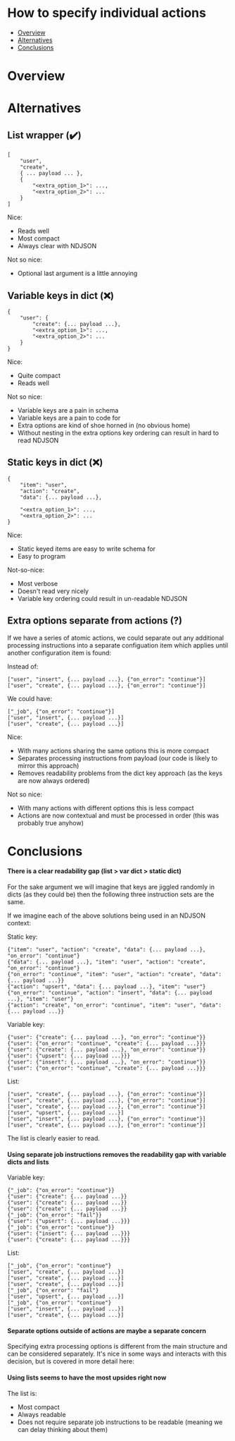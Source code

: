 # How to specify individual actions

* [Overview](#overview)
* [Alternatives](#alternatives)
* [Conclusions](#conclusions)

# <a name='overview'></a>Overview

# <a name='alternatives'></a>Alternatives

## List wrapper (✔️)
 
    [
        "user", 
        "create", 
        { ... payload ... }, 
        { 
            "<extra_option_1>": ...,
            "<extra_option_2>": ...
        }
    ]

Nice:

 * Reads well
 * Most compact
 * Always clear with NDJSON
 
Not so nice:

 * Optional last argument is a little annoying 
  
## Variable keys in dict (❌)

    {
        "user": {
            "create": {... payload ...},
            "<extra_option_1>": ...,
            "<extra_option_2>": ...
        }
    }

Nice:

 * Quite compact
 * Reads well
 
Not so nice:

 * Variable keys are a pain in schema
 * Variable keys are a pain to code for
 * Extra options are kind of shoe horned in (no obvious home)
 * Without nesting in the extra options key ordering can result in hard to read NDJSON
 
## Static keys in dict (❌)

    {
        "item": "user",
        "action": "create",
        "data": {... payload ...},
        
        "<extra_option_1>": ...,
        "<extra_option_2>": ...
    }
    
Nice:

 * Static keyed items are easy to write schema for
 * Easy to program
 
Not-so-nice:

 * Most verbose
 * Doesn't read very nicely
 * Variable key ordering could result in un-readable NDJSON
  
## Extra options separate from actions (?)

If we have a series of atomic actions, we could separate out any additional 
processing instructions into a separate configuation item which applies until
another configuration item is found:

Instead of:

    ["user", "insert", {... payload ...}, {"on_error": "continue"}]
    ["user", "create", {... payload ...}, {"on_error": "continue"}]
    
We could have:

    ["_job", {"on_error": "continue"}]
    ["user", "insert", {... payload ...}]
    ["user", "create", {... payload ...}]
    
Nice:

 * With many actions sharing the same options this is more compact
 * Separates processing instructions from payload (our code is likely to mirror this approach)
 * Removes readability problems from the dict key approach (as the keys are now always ordered)

Not so nice:

 * With many actions with different options this is less compact
 * Actions are now contextual and must be processed in order (this was probably
   true anyhow)

# <a name='conclusions'></a>Conclusions

#### There is a clear readability gap (list > var dict > static dict)

For the sake argument we will imagine that keys are jiggled randomly in dicts
(as they could be) then the following three instruction sets are the same.

If we imagine each of the above solutions being used in an NDJSON context:

Static key:

    {"item": "user", "action": "create", "data": {... payload ...}, "on_error": "continue"}
    {"data": {... payload ...}, "item": "user", "action": "create", "on_error": "continue"}
    {"on_error": "continue", "item": "user", "action": "create", "data": {... payload ...}}
    {"action": "upsert", "data": {... payload ...}, "item": "user"}
    {"on_error": "continue", "action": "insert", "data": {... payload ...}, "item": "user"}
    {"action": "create", "on_error": "continue", "item": "user", "data": {... payload ...}}

Variable key:    
    
    {"user": {"create": {... payload ...}, "on_error": "continue"}}
    {"user": {"on_error": "continue", "create": {... payload ...}}}
    {"user": {"create": {... payload ...}, "on_error": "continue"}}
    {"user": {"upsert": {... payload ...}}}
    {"user": {"insert": {... payload ...}, "on_error": "continue"}}
    {"user": {"on_error": "continue", "create": {... payload ...}}}
    
List:

    ["user", "create", {... payload ...}, {"on_error": "continue"}]
    ["user", "create", {... payload ...}, {"on_error": "continue"}]
    ["user", "create", {... payload ...}, {"on_error": "continue"}]
    ["user", "upsert", {... payload ...}]
    ["user", "insert", {... payload ...}, {"on_error": "continue"}]
    ["user", "create", {... payload ...}, {"on_error": "continue"}]
    
The list is clearly easier to read.

#### Using separate job instructions removes the readability gap with variable dicts and lists

Variable key: 

    {"_job": {"on_error": "continue"}}
    {"user": {"create": {... payload ...}}
    {"user": {"create": {... payload ...}}
    {"user": {"create": {... payload ...}}
    {"_job": {"on_error": "fail"}}
    {"user": {"upsert": {... payload ...}}}
    {"_job": {"on_error": "continue"}}
    {"user": {"insert": {... payload ...}}}
    {"user": {"create": {... payload ...}}}
    
List:

    ["_job", {"on_error": "continue"}
    ["user", "create", {... payload ...}]
    ["user", "create", {... payload ...}]
    ["user", "create", {... payload ...}]
    ["_job", {"on_error": "fail"}
    ["user", "upsert", {... payload ...}]
    ["_job", {"on_error": "continue"}
    ["user", "insert", {... payload ...}]
    ["user", "create", {... payload ...}]

#### Separate options outside of actions are maybe a separate concern

Specifying extra processing options is different from the main structure and
can be considered separately. It's nice in some ways and interacts with this
decision, but is covered in more detail here:


    
#### Using lists seems to have the most upsides right now

The list is:

 * Most compact
 * Always readable
 * Does not require separate job instructions to be readable (meaning we can delay thinking about them)
 
